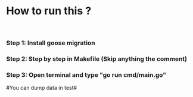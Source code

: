 <h1>How to run this ?</h1> <br>
<h3>
    Step 1: Install goose migration
</h3>
<h3>
    Step 2: Step by step in Makefile (Skip anything the comment) <br>
</h3>
<h3>
    Step 3: Open terminal and type "go run cmd/main.go"
</h3>

#You can dump data in test#
